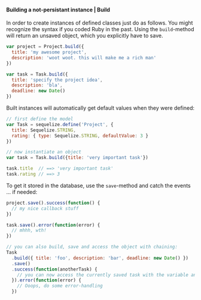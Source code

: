 #### Building a not-persistant instance | Build

In order to create instances of defined classes just do as follows. You might recognize the syntax if you coded Ruby in the past. Using the `build`-method will return an unsaved object, which you explicitly have to save.

```js
var project = Project.build({
  title: 'my awesome project',
  description: 'woot woot. this will make me a rich man'
})

var task = Task.build({
  title: 'specify the project idea',
  description: 'bla',
  deadline: new Date()
})
```

Built instances will automatically get default values when they were defined:

```js
// first define the model
var Task = sequelize.define('Project', {
  title: Sequelize.STRING,
  rating: { type: Sequelize.STRING, defaultValue: 3 }
})

// now instantiate an object
var task = Task.build({title: 'very important task'})

task.title  // ==> 'very important task'
task.rating // ==> 3
```

To get it stored in the database, use the `save`-method and catch the events … if needed:

```js
project.save().success(function() {
  // my nice callback stuff
})

task.save().error(function(error) {
  // mhhh, wth!
})

// you can also build, save and access the object with chaining:
Task
  .build({ title: 'foo', description: 'bar', deadline: new Date() })
  .save()
  .success(function(anotherTask) {
    // you can now access the currently saved task with the variable anotherTask... nice!
  }).error(function(error) {
    // Ooops, do some error-handling
  })
```
